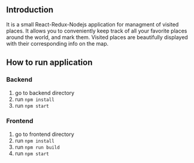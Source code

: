 
## Introduction

It is a small React-Redux-Nodejs application for managment of visited places. It allows you to conveniently keep track of all your favorite places around the world, and mark them. Visited places are beautifully displayed with their corresponding info on the map.

## How to run application
### Backend
1. go to backend directory
2. run `npm install`
3. run `npm start`

### Frontend
1. go to frontend directory
2. run `npm install`
3. run `npm run build`
4. run `npm start`

